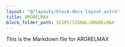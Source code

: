 ```yaml
---
layout: "@/layouts/block-docs-layout.astro"
title: ARGRELMAX
block_folder_path: SCIPY/SIGNAL/ARGRELMAX
---
```


This is the Markdown file for ARGRELMAX

